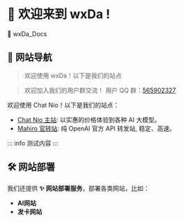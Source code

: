 # 👋 欢迎来到 wxDa !
<p class="text-gray">🚀 wxDa_Docs</p>


## 🎈 网站导航
> 欢迎使用 wxDa！以下是我们的站点

<GithubProject href="https://wxda.me" title="💰 wxDa易支付" />
<PageLink href="https://api.openai.sn" title="🚀 大聪明API" />
<PageLink href="https://ai.wxda.net" title="🎈 大聪明AI" />

<GithubProject href="https://github.com/Deeptrain-Community/chatnio" title="Chat Nio" description="🚀 Next Generation AI One-Stop Internationalization Solution." />

> 欢迎加入我们的用户群交流！ 用户 QQ 群：[565902327](http://qm.qq.com/cgi-bin/qm/qr?_wv=1027&k=YKcvGGlM03LYWlPk-iosqAqL4qHwOtBx&authKey=6cjCqRNKNuOUJltyo%2FNgmKm%2BS%2FUCtAyVHCnirHyxNuxGExUHsJRtlSaW1EeDxhNx&noverify=0&group_code=565902327)

欢迎使用 Chat Nio！以下是我们的站点：
- [Chat Nio 主站](https://chatnio.net): 以实惠的价格体验到各种 AI 大模型。
- [Mahiro 官转站](https://o.chatnio.net): 纯 OpenAI 官方 API 转发站, 稳定、高速。

<PageLink href="/guide/pricing" title="💰 AI 模型价格" />
<PageLink href="/guide/api" title="🚀 API 接入指南" />
<PageLink href="/developers/" title="🎈 开发者资源" />

::: info
测试内容
:::

## 🛠️ 网站部署

我们还提供 **✨ 网站部署服务**，部署各类网站，比如：
- **AI网站**
- **发卡网站**
